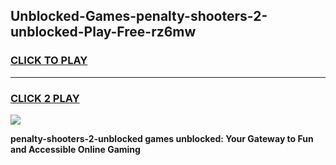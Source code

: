 
## Unblocked-Games-penalty-shooters-2-unblocked-Play-Free-rz6mw
<h3>
<a href="https://premium76.site?title=penalty-shooters-2-unblocked&ref=19M">CLICK TO PLAY</a></h3>
<hr>

<h3>
<a href="https://premium76.site?title=penalty-shooters-2-unblocked&ref=19M">CLICK 2 PLAY</a>
  
</h3>

<a href="https://premium76.site?title=penalty-shooters-2-unblocked&ref=19M"><img src="https://clearcache.store/games.png"></a>


**penalty-shooters-2-unblocked games unblocked: Your Gateway to Fun and Accessible Online Gaming**
